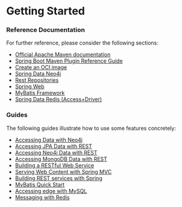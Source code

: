 # Getting Started

### Reference Documentation
For further reference, please consider the following sections:

* [Official Apache Maven documentation](https://maven.apache.org/guides/index.html)
* [Spring Boot Maven Plugin Reference Guide](https://docs.spring.io/spring-boot/docs/2.4.3/maven-plugin/reference/html/)
* [Create an OCI image](https://docs.spring.io/spring-boot/docs/2.4.3/maven-plugin/reference/html/#build-image)
* [Spring Data Neo4j](https://docs.spring.io/spring-boot/docs/2.4.3/reference/htmlsingle/#boot-features-neo4j)
* [Rest Repositories](https://docs.spring.io/spring-boot/docs/2.4.3/reference/htmlsingle/#howto-use-exposing-spring-edge-repositories-rest-endpoint)
* [Spring Web](https://docs.spring.io/spring-boot/docs/2.4.3/reference/htmlsingle/#boot-features-developing-web-applications)
* [MyBatis Framework](https://mybatis.org/spring-boot-starter/mybatis-spring-boot-autoconfigure/)
* [Spring Data Redis (Access+Driver)](https://docs.spring.io/spring-boot/docs/2.4.3/reference/htmlsingle/#boot-features-redis)

### Guides
The following guides illustrate how to use some features concretely:

* [Accessing Data with Neo4j](https://spring.io/guides/gs/accessing-edge-neo4j/)
* [Accessing JPA Data with REST](https://spring.io/guides/gs/accessing-edge-rest/)
* [Accessing Neo4j Data with REST](https://spring.io/guides/gs/accessing-neo4j-edge-rest/)
* [Accessing MongoDB Data with REST](https://spring.io/guides/gs/accessing-mongodb-edge-rest/)
* [Building a RESTful Web Service](https://spring.io/guides/gs/rest-service/)
* [Serving Web Content with Spring MVC](https://spring.io/guides/gs/serving-web-content/)
* [Building REST services with Spring](https://spring.io/guides/tutorials/bookmarks/)
* [MyBatis Quick Start](https://github.com/mybatis/spring-boot-starter/wiki/Quick-Start)
* [Accessing edge with MySQL](https://spring.io/guides/gs/accessing-edge-mysql/)
* [Messaging with Redis](https://spring.io/guides/gs/messaging-redis/)

